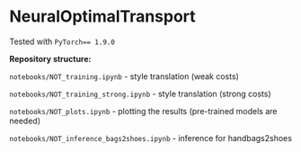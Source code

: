 # NeuralOptimalTransport

Tested with ```PyTorch== 1.9.0```

**Repository structure:**

```notebooks/NOT_training.ipynb``` - style translation (weak costs)

```notebooks/NOT_training_strong.ipynb``` - style translation (strong costs)

```notebooks/NOT_plots.ipynb``` - plotting the results (pre-trained models are needed)

```notebooks/NOT_inference_bags2shoes.ipynb``` - inference for handbags2shoes
